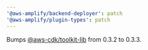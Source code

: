 ```yaml
---
'@aws-amplify/backend-deployer': patch
'@aws-amplify/plugin-types': patch
---
```


Bumps [@aws-cdk/toolkit-lib](https://github.com/aws/aws-cdk-cli/tree/HEAD/packages/@aws-cdk/toolkit-lib) from 0.3.2 to 0.3.3.
